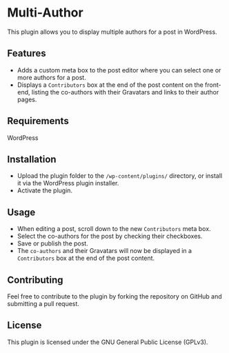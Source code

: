 # Multi-Author

This plugin allows you to display multiple authors for a post in WordPress.

## Features

- Adds a custom meta box to the post editor where you can select one or more authors for a post.
- Displays a `Contributors` box at the end of the post content on the front-end, listing the co-authors with their Gravatars and links to their author pages.

## Requirements

WordPress

## Installation

- Upload the plugin folder to the `/wp-content/plugins/` directory, or install it via the WordPress plugin installer.
- Activate the plugin.

## Usage

- When editing a post, scroll down to the new `Contributors` meta box.
- Select the co-authors for the post by checking their checkboxes.
- Save or publish the post.
- The `co-authors` and their Gravatars will now be displayed in a `Contributors` box at the end of the post content.

## Contributing

Feel free to contribute to the plugin by forking the repository on GitHub and submitting a pull request.

## License

This plugin is licensed under the GNU General Public License (GPLv3).

